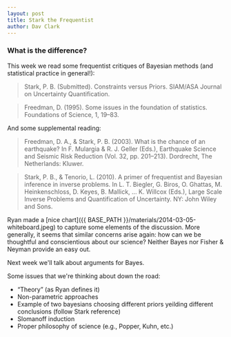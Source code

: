 ```yaml
---
layout: post
title: Stark the Frequentist
author: Dav Clark
---
```

### What is the difference?

This week we read some frequentist critiques of Bayesian methods (and
statistical practice in general!):

> Stark, P. B. (Submitted). Constraints versus Priors. SIAM/ASA Journal on
> Uncertainty Quantification.

> Freedman, D. (1995). Some issues in the foundation of statistics. Foundations
> of Science, 1, 19–83.

And some supplemental reading:

> Freedman, D. A., & Stark, P. B. (2003). What is the chance of an earthquake?
> In F. Mulargia & R. J. Geller (Eds.), Earthquake Science and Seismic Risk
> Reduction (Vol. 32, pp. 201–213). Dordrecht, The Netherlands: Kluwer.

> Stark, P. B., & Tenorio, L. (2010). A primer of frequentist and Bayesian
> inference in inverse problems. In L. T. Biegler, G. Biros, O. Ghattas, M.
> Heinkenschloss, D. Keyes, B. Mallick, … K. Willcox (Eds.), Large Scale Inverse
> Problems and Quantification of Uncertainty. NY: John Wiley and Sons.

<!--more-->

Ryan made a [nice chart]({{ BASE_PATH }}/materials/2014-03-05-whiteboard.jpeg)
to capture some elements of the discussion. More generally, it seems that
similar concerns arise again: how can we be thoughtful and conscientious about
our science? Neither Bayes nor Fisher & Neyman provide an easy out.

Next week we'll talk about arguments for Bayes.

Some issues that we're thinking about down the road:

 - “Theory” (as Ryan defines it)
 - Non-parametric approaches
 - Example of two bayesians choosing different priors yeilding different
   conclusions (follow Stark reference)
 - Slomanoff induction
 - Proper philosophy of science (e.g., Popper, Kuhn, etc.)
